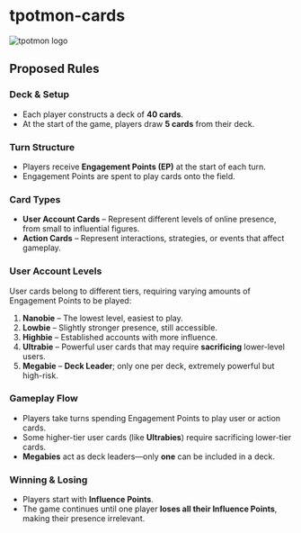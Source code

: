 # tpotmon-cards

![tpotmon logo](https://github.com/user-attachments/assets/261f4c41-9c55-4778-bae0-1342ceee7b10)

## Proposed Rules  

### **Deck & Setup**  
- Each player constructs a deck of **40 cards**.  
- At the start of the game, players draw **5 cards** from their deck.  

### **Turn Structure**  
- Players receive **Engagement Points (EP)** at the start of each turn.  
- Engagement Points are spent to play cards onto the field.  

### **Card Types**  
- **User Account Cards** – Represent different levels of online presence, from small to influential figures.  
- **Action Cards** – Represent interactions, strategies, or events that affect gameplay.  

### **User Account Levels**  
User cards belong to different tiers, requiring varying amounts of Engagement Points to be played:  
1. **Nanobie** – The lowest level, easiest to play.  
2. **Lowbie** – Slightly stronger presence, still accessible.  
3. **Highbie** – Established accounts with more influence.  
4. **Ultrabie** – Powerful user cards that may require **sacrificing** lower-level users.  
5. **Megabie** – **Deck Leader**; only one per deck, extremely powerful but high-risk.  

### **Gameplay Flow**  
- Players take turns spending Engagement Points to play user or action cards.  
- Some higher-tier user cards (like **Ultrabies**) require sacrificing lower-tier cards.  
- **Megabies** act as deck leaders—only **one** can be included in a deck.  

### **Winning & Losing**  
- Players start with **Influence Points**.  
- The game continues until one player **loses all their Influence Points**, making their presence irrelevant.  
